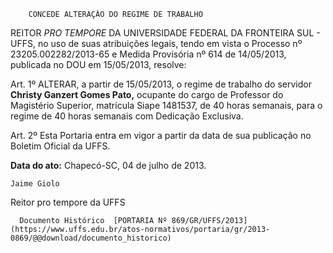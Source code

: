         CONCEDE ALTERAÇÃO DO REGIME DE TRABALHO  

REITOR *PRO TEMPORE* DA UNIVERSIDADE FEDERAL DA FRONTEIRA SUL - UFFS, no uso de suas atribuições legais, tendo em vista o Processo nº 23205.002282/2013-65 e Medida Provisória nº 614 de 14/05/2013, publicada no DOU em 15/05/2013, resolve:

 Art. 1º ALTERAR, a partir de 15/05/2013, o regime de trabalho do servidor **Christy Ganzert Gomes Pato,** ocupante do cargo de Professor do Magistério Superior, matrícula Siape 1481537, de 40 horas semanais, para o regime de 40 horas semanais com Dedicação Exclusiva.

 Art. 2º Esta Portaria entra em vigor a partir da data de sua publicação no Boletim Oficial da UFFS.

  

   **Data do ato:** Chapecó-SC, 04 de julho de 2013.   
 

    Jaime Giolo   
 Reitor pro tempore da UFFS 

      Documento Histórico  [PORTARIA Nº 869/GR/UFFS/2013](https://www.uffs.edu.br/atos-normativos/portaria/gr/2013-0869/@@download/documento_historico)     
      